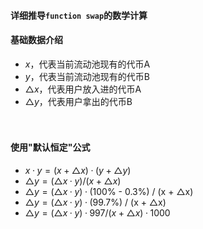 
#### 详细推导```function swap```的数学计算
#### 基础数据介绍
- $x$，代表当前流动池现有的代币A
- $y$，代表当前流动池现有的代币B
- $△x$，代表用户放入进的代币A
- $△y$，代表用户拿出的代币B

　

#### 使用"默认恒定"公式
- $x·y = (x + △x)·(y + △y)$
- $△y = (△x · y) / (x + △x)$
- $△y = (△x · y)·(100$\% - 0.3\%) / (x + △x)
- $△y = (△x · y)·(99.7$\%) / (x + △x)
- $△y = (△x · y)·997 / (x + △x)·1000$